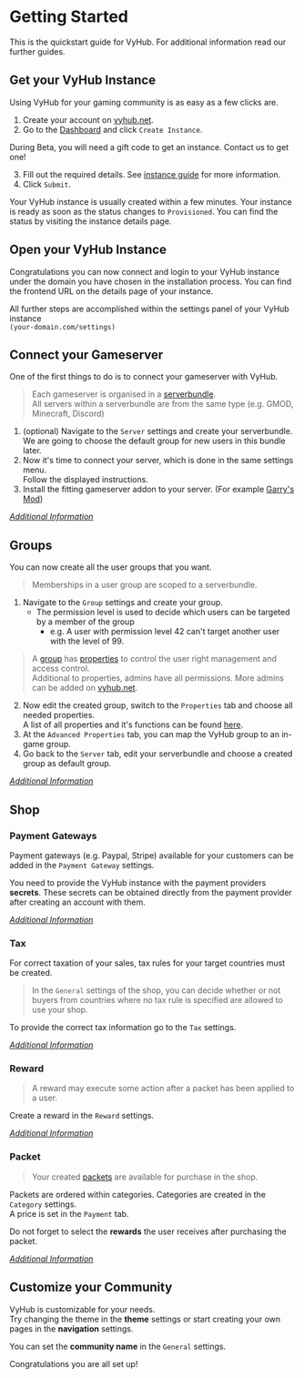 # Getting Started

This is the quickstart guide for VyHub. For additional information read our further guides.

## Get your VyHub Instance

Using VyHub for your gaming community is as easy as a few clicks are.  

1. Create your account on [vyhub.net](https://vyhub.net).
2. Go to the [Dashboard](https://vyhub.net/dashboard) and click `Create Instance`.

During Beta, you will need a gift code to get an instance. Contact us to get one!

3. Fill out the required details. See [instance guide](/guide/server.md) for more information.
4. Click `Submit`.

Your VyHub instance is usually created within a few minutes. Your instance is ready as soon as the status changes to `Provisioned`. You can find the status by visiting the instance details page.

## Open your VyHub Instance

Congratulations you can now connect and login to your VyHub instance under the domain you have chosen in the installation process. You can find the frontend URL on the details page of your instance.

All further steps are accomplished within the settings panel of your VyHub instance  
`(your-domain.com/settings)`

## Connect your Gameserver

One of the first things to do is to connect your gameserver with VyHub.

> Each gameserver is organised in a [serverbundle](/guide/server.md "Server").  
> All servers within a serverbundle are from the same type (e.g. GMOD, Minecraft, Discord) 

1.  (optional) Navigate to the `Server` settings and create your serverbundle.  
    We are going to choose the default group for new users in this bundle later.
2.  Now it's time to connect your server, which is done in the same settings menu.  
    Follow the displayed instructions.
3.  Install the fitting gameserver addon to your server. (For example [Garry's Mod](/game/gmod.md))


[*Additional Information*](/guide/server.md)

## Groups

You can now create all the user groups that you want.

> Memberships in a user group are scoped to a serverbundle.

1. Navigate to the `Group` settings and create your group.  
   - The permission level is used to decide which users can be targeted by a member of the group  
     - e.g. A user with permission level 42 can't target another user with the level of 99.  

> A [group](/guide/group.md "Group") has [properties](/guide/properties.md "Properties") to control the user right management and access control.  
> Additional to properties, admins have all permissions. More admins can be added on [vyhub.net](https://vyhub.net).

2. Now edit the created group, switch to the `Properties` tab and choose all needed properties.  
   A list of all properties and it's functions can be found [here](/guide/properties.md "Properties").
3. At the `Advanced Properties` tab, you can map the VyHub group to an in-game group.
4. Go back to the `Server` tab, edit your serverbundle and choose a created group as default group.


[*Additional Information*](/guide/group.md)

## Shop

### Payment Gateways

Payment gateways (e.g. Paypal, Stripe) available for your customers can be added in the `Payment Gateway` settings.  

You need to provide the VyHub instance with the payment providers **secrets**.
These secrets can be obtained directly from the payment provider after creating an account with them.

[*Additional Information*](/guide/shop/payment_gateway.md)

### Tax

For correct taxation of your sales, tax rules for your target countries must be created.

> In the `General` settings of the shop, you can decide whether or not buyers from countries where no tax rule is specified are allowed to use your shop.

To provide the correct tax information go to the `Tax` settings.

[*Additional Information*](/guide/shop/tax.md)

### Reward

> A reward may execute some action after a packet has been applied to a user.

Create a reward in the `Reward` settings.

[*Additional Information*](/guide/shop/reward.md)

### Packet

> Your created [packets](/guide/shop/packet.md "Packet") are available for purchase in the shop.

Packets are ordered within categories. Categories are created in the `Category` settings.  
A price is set in the `Payment` tab.

Do not forget to select the **rewards** the user receives after purchasing the packet.

[*Additional Information*](/guide/shop/packet.md "Packet")

## Customize your Community

VyHub is customizable for your needs.  
Try changing the theme in the **theme** settings or start creating your own pages in the **navigation** settings. 

You can set the **community name** in the `General` settings.

Congratulations you are all set up!
